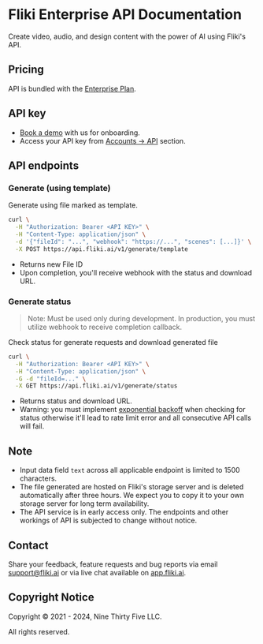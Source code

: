 # Fliki Enterprise API Documentation
Create video, audio, and design content with the power of AI using Fliki's API.

## Pricing
API is bundled with the [Enterprise Plan](https://fliki.ai/enterprise).

## API key
- [Book a demo](https://fliki.ai/enterprise) with us for onboarding.
- Access your API key from [Accounts → API](https://app.fliki.ai/account/api) section.

## API endpoints

### Generate (using template)

Generate using file marked as template.

```bash
curl \
  -H "Authorization: Bearer <API KEY>" \
  -H "Content-Type: application/json" \
  -d '{"fileId": "...", "webhook": "https://...", "scenes": [...]}' \
  -X POST https://api.fliki.ai/v1/generate/template
```

- Returns new File ID
- Upon completion, you'll receive webhook with the status and download URL.

### Generate status

> Note: Must be used only during development. In production, you must utilize webhook to receive completion callback.

Check status for generate requests and download generated file
```bash
curl \
  -H "Authorization: Bearer <API KEY>" \
  -H "Content-Type: application/json" \
  -G -d "fileId=..." \
  -X GET https://api.fliki.ai/v1/generate/status
```

- Returns status and download URL.
- Warning: you must implement [exponential backoff](https://en.wikipedia.org/wiki/Exponential_backoff) when checking for status otherwise it'll lead to rate limit error and all consecutive API calls will fail.

## Note
- Input data field `text` across all applicable endpoint is limited to 1500 characters.
- The file generated are hosted on Fliki's storage server and is deleted automatically after three hours. We expect you to copy it to your own storage server for long term availability.
- The API service is in early access only. The endpoints and other workings of API is subjected to change without notice.

## Contact
Share your feedback, feature requests and bug reports via email [support@fliki.ai](mailto:support@fliki.ai) or via live chat available on [app.fliki.ai](https://app.fliki.ai).

## Copyright Notice

Copyright © 2021 - 2024, Nine Thirty Five LLC.

All rights reserved.
